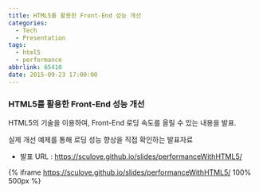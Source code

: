 ```yaml
---
title: HTML5를 활용한 Front-End 성능 개선
categories:
  - Tech
  - Presentation
tags:
  - html5
  - performance
abbrlink: 65410
date: 2015-09-23 17:00:00
---
```

### HTML5를 활용한 Front-End 성능 개선
HTML5의 기술을 이용하여, Front-End 로딩 속도를 올릴 수 있는 내용을 발표.

실제 개선 예제를 통해 로딩 성능 향상을 직접 확인하는 발표자료
- 발표 URL : https://sculove.github.io/slides/performanceWithHTML5/

{% iframe https://sculove.github.io/slides/performanceWithHTML5/ 100% 500px %}